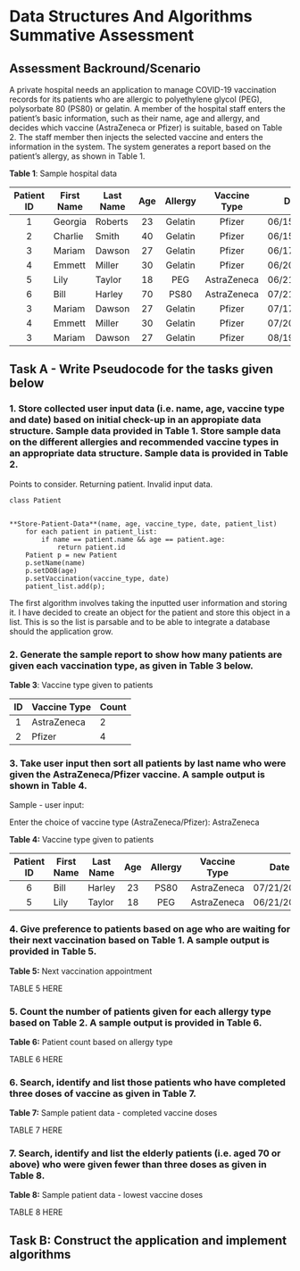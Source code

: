 # Data Structures And Algorithms Summative Assessment

## Assessment Backround/Scenario

A private hospital needs an application to manage COVID-19 vaccination records for its patients who are allergic to polyethylene glycol (PEG), polysorbate 80 (PS80) or gelatin. A member of the hospital staff enters the patient’s basic information, such as their name, age and allergy, and decides which vaccine (AstraZeneca or Pfizer) is suitable, based on Table 2. The staff member then injects the selected vaccine and enters the information in the system. The system generates a report based on the patient’s allergy, as shown in Table 1.

**Table 1**: Sample hospital data

| Patient ID | First Name |	Last Name |	Age	| Allergy |	Vaccine Type |	   Date   |
|:----------:| ---------- | --------- |:---:|:-------:|:------------:| ---------- |
|     1      |	Georgia   |	Roberts   |	23  | Gelatin |	Pfizer       |	06/15/2021|
|     2      |	Charlie   |	Smith     |	40  | Gelatin |	Pfizer       |	06/15/2021|
|     3      |	Mariam    |	Dawson    |	27  | Gelatin |	Pfizer       |	06/17/2021|
|     4      |	Emmett    |	Miller    |	30  | Gelatin |	Pfizer       |	06/20/2021|
|     5      |	Lily      |	Taylor    |	18  |   PEG   |	AstraZeneca  |	06/21/2021|
|     6      |	Bill      |	Harley    |	70  |  PS80   |	AstraZeneca  |	07/21/2021|
|     3      |	Mariam    |	Dawson    |	27  | Gelatin |	Pfizer       |	07/17/2021|
|     4      |	Emmett    |	Miller    |	30  | Gelatin |	Pfizer       |	07/20/2021|
|     3      |	Mariam    |	Dawson    |	27  | Gelatin |	Pfizer       |	08/19/2021|


## **Task A** - Write Pseudocode for the tasks given below

### 1. Store collected user input data (i.e. name, age, vaccine type and date) based on initial check-up in an appropiate data structure. Sample data provided in Table 1. Store sample data on the different allergies and recommended vaccine types in an appropriate data structure. Sample data is provided in Table 2.

Points to consider. Returning patient. Invalid input data.
~~~
class Patient
    
~~~   
~~~
**Store-Patient-Data**(name, age, vaccine_type, date, patient_list)
    for each patient in patient_list:
        if name == patient.name && age == patient.age:
            return patient.id
    Patient p = new Patient
    p.setName(name)
    p.setDOB(age)
    p.setVaccination(vaccine_type, date)
    patient_list.add(p);
~~~
>
>
>
>

The first algorithm involves taking the inputted user information and storing it. I have decided to create an object for the patient and store this object in a list. This is so the list is parsable and to be able to integrate a database should the application grow.

### 2. Generate the sample report to show how many patients are given each vaccination type, as given in Table 3 below.

**Table 3**: Vaccine type given to patients

|  ID  |  Vaccine Type  |  Count  |
|:----:| -------------- | ------- |
| 1    | AstraZeneca    | 2       |
| 2    | Pfizer         | 4       |

### 3.  Take user input then sort all patients by last name who were given the AstraZeneca/Pfizer vaccine. A sample output is shown in Table 4.

Sample - user input: 

Enter the choice of vaccine type (AstraZeneca/Pfizer): AstraZeneca

**Table 4:** Vaccine type given to patients

| Patient ID | First Name |	Last Name |	Age	| Allergy |	Vaccine Type |	   Date   |
|:----------:| ---------- | --------- |:---:|:-------:|:------------:| ---------- |
|     6      |	Bill      |	Harley    |	23  | PS80 |	AstraZeneca       |	07/21/2021|
|     5      |	Lily      |	Taylor    |	18  | PEG |	AstraZeneca       |	06/21/2021|

### 4. Give preference to patients based on age who are waiting for their next vaccination based on Table 1. A sample output is provided in Table 5.

**Table 5:** Next vaccination appointment

TABLE 5 HERE

### 5. Count the number of patients given for each allergy type based on Table 2. A sample output is provided in Table 6.

**Table 6:** Patient count based on allergy type

TABLE 6 HERE

### 6. Search, identify and list those patients who have completed three doses of vaccine as given in Table 7.

**Table 7:** Sample patient data - completed vaccine doses

TABLE 7 HERE

### 7. Search, identify and list the elderly patients (i.e. aged 70 or above) who were given fewer than three doses as given in Table 8.

**Table 8:** Sample patient data - lowest vaccine doses

TABLE 8 HERE

## **Task B:** Construct the application and implement algorithms